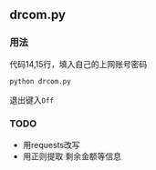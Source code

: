 ## drcom.py
### 用法
代码14,15行，填入自己的上网账号密码
```python
python drcom.py
```
退出键入`Off`
### TODO
- 用requests改写
- 用正则提取 剩余金额等信息
